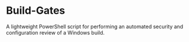 # Build-Gates
A lightweight PowerShell script for performing an automated security and configuration review of a Windows build.
